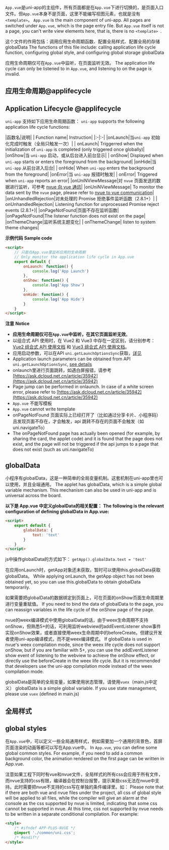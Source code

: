 `App.vue`是uni-app的主组件，所有页面都是在`App.vue`下进行切换的，是页面入口文件。但`App.vue`本身不是页面，这里不能编写视图元素，也就是没有`<template>`。
`App.vue` is the main component of uni-app. All pages are switched under `App.vue`, which is the page entry file. But `App.vue` itself is not a page, you can&#39;t write view elements here, that is, there is no `<template> `.

这个文件的作用包括：调用应用生命周期函数、配置全局样式、配置全局的存储globalData
The functions of this file include: calling application life cycle function, configuring global style, and configuring global storage globalData

应用生命周期仅可在`App.vue`中监听，在页面监听无效。
The application life cycle can only be listened to in `App.vue`, and listening to on the page is invalid.

## 应用生命周期@applifecycle
## Application Lifecycle @applifecycle

``uni-app`` 支持如下应用生命周期函数：
`uni-app` supports the following application life cycle functions:

|函数名|说明|
| Function name| Instruction|
|:-|:-|
|onLaunch|当``uni-app`` 初始化完成时触发（全局只触发一次）|
| onLaunch| Triggerred when the initialization of `uni-app` is completed (only triggered once globally)|
|onShow|当 ``uni-app`` 启动，或从后台进入前台显示|
| onShow| Displayed when `uni-app` starts or enters the foreground from the background|
|onHide|当 ``uni-app`` 从前台进入后台|
| onHide| When `uni-app` enters the background from the foreground|
|onError|当 ``uni-app`` 报错时触发|
| onError| Triggered when `uni-app` reports an error|
|onUniNViewMessage|对 ``nvue`` 页面发送的数据进行监听，可参考 [nvue 向 vue 通讯](https://uniapp.dcloud.io/tutorial/nvue-api?id=communication)|
|onUniNViewMessage| To monitor the data sent by the ``nvue`` page, please refer to [nvue to vue communication](https://uniapp.dcloud.io/tutorial/nvue-api?id=communication)|
|onUnhandledRejection|对未处理的 Promise 拒绝事件监听函数（2.8.1+）|
| onUnhandledRejection| Listening function for unprocessed Promise reject events (2.8.1+)|
|onPageNotFound|页面不存在监听函数|
|onPageNotFound|The listener function does not exist on the page|
|onThemeChange|监听系统主题变化|
| onThemeChange| listen to system theme changes|

**示例代码**
**Sample code**
```html
<script>
	// 只能在App.vue里监听应用的生命周期
	// Only monitor the application life cycle in App.vue
	export default {
		onLaunch: function() {
			console.log('App Launch')
		},
		onShow: function() {
			console.log('App Show')
		},
		onHide: function() {
			console.log('App Hide')
		}
	}
</script>
```

**注意**
**Notice**
- **应用生命周期仅可在`App.vue`中监听，在其它页面监听无效**。
- 以组合式 API 使用时，在 Vue2 和 Vue3 中存在一定区别，请分别参考：[Vue2 组合式 API 使用文档](/tutorial/vue-composition-api.html) 和 [Vue3 组合式 API 使用文档](/tutorial/vue3-composition-api.html)。
- 应用启动参数，可以在API `uni.getLaunchOptionsSync`获取，[详见](https://uniapp.dcloud.net.cn/api/plugins/getLaunchOptionsSync.html#getlaunchoptionssync)
- Application launch parameters can be obtained from API `uni.getLaunchOptionsSync`, [see details](https://uniapp.dcloud.net.cn/api/plugins/getLaunchOptionsSync.html#getlaunchoptionssync)
- onlaunch里进行页面跳转，如遇白屏报错，请参考[https://ask.dcloud.net.cn/article/35942](https://ask.dcloud.net.cn/article/35942)
- Page jump can be performed in onlaunch. In case of a white screen error, please refer to [https://ask.dcloud.net.cn/article/35942](https://ask.dcloud.net.cn/article/35942)
- `App.vue` 不能写模板
- `App.vue` cannot write template
- onPageNotFound 页面实际上已经打开了（比如通过分享卡片、小程序码）且发现页面不存在，才会触发，api 跳转不存在的页面不会触发（如 uni.navigateTo）
- The onPageNotFound page has actually been opened (for example, by sharing the card, the applet code) and it is found that the page does not exist, and the page will not be triggered if the api jumps to a page that does not exist (such as uni.navigateTo)

## globalData
小程序有globalData，这是一种简单的全局变量机制。这套机制在uni-app里也可以使用，并且全端通用。
The applet has globalData, which is a simple global variable mechanism. This mechanism can also be used in uni-app and is universal across the board.

**以下是 App.vue 中定义globalData的相关配置：**
**The following is the relevant configuration of defining globalData in App.vue:**

```html
<script>  
    export default {  
        globalData: {  
            text: 'text'  
        }
    }  
</script>  
```

js中操作globalData的方式如下：
`getApp().globalData.text = 'test'`

在应用onLaunch时，getApp对象还未获取，暂时可以使用this.globalData获取globalData。
While applying onLaunch, the getApp object has not been obtained yet, so you can use this.globalData to obtain globalData temporarily.

如果需要把globalData的数据绑定到页面上，可在页面的onShow页面生命周期里进行变量重赋值。
If you need to bind the data of globalData to the page, you can reassign variables in the life cycle of the onShow page of the page.

nvue的weex编译模式中使用globalData的话，由于weex生命周期不支持onShow，但熟悉5+的话，可利用监听webview的addEventListener show事件实现onShow效果，或者直接使用weex生命周期中的beforeCreate。但建议开发者使用uni-app编译模式，而不是weex编译模式。
If globalData is used in nvue's weex compilation mode, since the weex life cycle does not support onShow, but if you are familiar with 5+, you can use the addEventListener show event of listening to the webview to achieve the onShow effect, or directly use the beforeCreate in the weex life cycle. But it is recommended that developers use the uni-app compilation mode instead of the weex compilation mode.

globalData是简单的全局变量，如果使用状态管理，请使用`vuex`（main.js中定义）
globalData is a simple global variable. If you use state management, please use `vuex` (defined in main.js)

## 全局样式
## global styles
在`App.vue`中，可以定义一些全局通用样式，例如需要加一个通用的背景色，首屏页面渲染的动画等都可以写在App.vue中。
In `App.vue`, you can define some global common styles. For example, if you need to add a common background color, the animation rendered on the first page can be written in App.vue.

注意如果工程下同时有vue和nvue文件，全局样式的所有css会应用于所有文件，而nvue支持的css有限，编译器会在控制台报警，提示某些css无法在nvue中支持。此时需要把nvue不支持的css写在单独的条件编译里。如：
Please note that if there are both vue and nvue files under the project, all css of global style will be applied to all files, while the compiler will give an alarm at the console as the css supported by nvue is limited, indicating that some css cannot be supported in nvue. At this time, css not supported by nvue needs to be written in a separate conditional compilation. For example:
```html
<style>
    /* #ifndef APP-PLUS-NVUE */
    @import './common/uni.css';
    /* #endif*/
</style>
```
